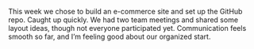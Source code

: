 This week we chose to build an e-commerce site and set up the GitHub repo. Caught up quickly. We had two team meetings and shared some layout ideas, though not everyone participated yet. Communication feels smooth so far, and I’m feeling good about our organized start.